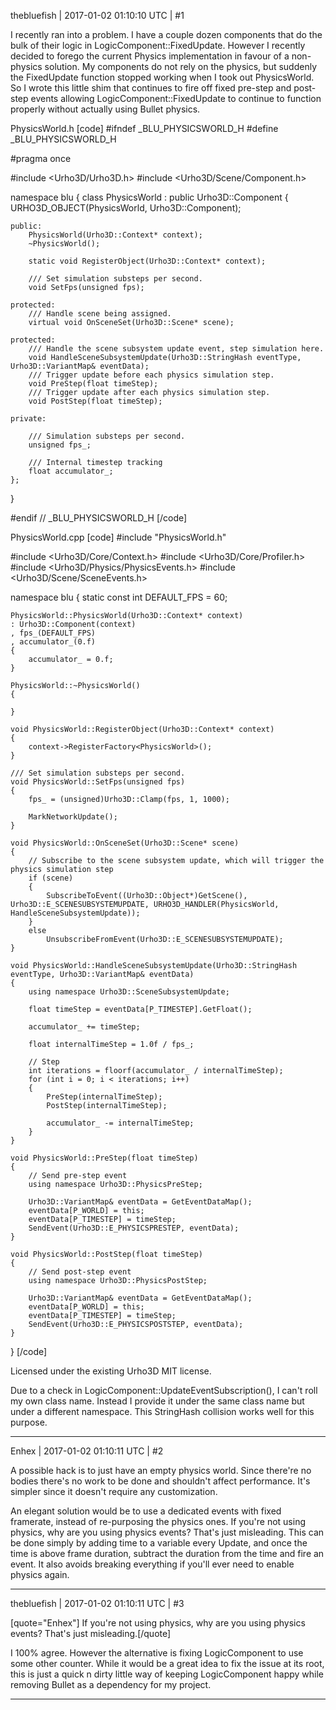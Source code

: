 thebluefish | 2017-01-02 01:10:10 UTC | #1

I recently ran into a problem. I have a couple dozen components that do the bulk of their logic in LogicComponent::FixedUpdate. However I recently decided to forego the current Physics implementation in favour of a non-physics solution. My components do not rely on the physics, but suddenly the FixedUpdate function stopped working when I took out PhysicsWorld. So I wrote this little shim that continues to fire off fixed pre-step and post-step events allowing LogicComponent::FixedUpdate to continue to function properly without actually using Bullet physics.

PhysicsWorld.h
[code]
#ifndef _BLU_PHYSICSWORLD_H
#define _BLU_PHYSICSWORLD_H

#pragma once

#include <Urho3D/Urho3D.h>
#include <Urho3D/Scene/Component.h>

namespace blu
{
    class PhysicsWorld : public Urho3D::Component
    {
        URHO3D_OBJECT(PhysicsWorld, Urho3D::Component);
        
    public:
        PhysicsWorld(Urho3D::Context* context);
        ~PhysicsWorld();

        static void RegisterObject(Urho3D::Context* context);
        
        /// Set simulation substeps per second.
        void SetFps(unsigned fps);
        
    protected:
        /// Handle scene being assigned.
        virtual void OnSceneSet(Urho3D::Scene* scene);

    protected:
        /// Handle the scene subsystem update event, step simulation here.
        void HandleSceneSubsystemUpdate(Urho3D::StringHash eventType, Urho3D::VariantMap& eventData);
        /// Trigger update before each physics simulation step.
        void PreStep(float timeStep);
        /// Trigger update after each physics simulation step.
        void PostStep(float timeStep);
        
    private:
    
        /// Simulation substeps per second.
        unsigned fps_;
        
        /// Internal timestep tracking
        float accumulator_;
    };
}

#endif // _BLU_PHYSICSWORLD_H
[/code]

PhysicsWorld.cpp
[code]
#include "PhysicsWorld.h"

#include <Urho3D/Core/Context.h>
#include <Urho3D/Core/Profiler.h>
#include <Urho3D/Physics/PhysicsEvents.h>
#include <Urho3D/Scene/SceneEvents.h>

namespace blu
{
    static const int DEFAULT_FPS = 60;
    
    PhysicsWorld::PhysicsWorld(Urho3D::Context* context)
    : Urho3D::Component(context)
    , fps_(DEFAULT_FPS)
    , accumulator_(0.f)
    {
        accumulator_ = 0.f;
    }
    
    PhysicsWorld::~PhysicsWorld()
    {
        
    }

    void PhysicsWorld::RegisterObject(Urho3D::Context* context)
    {
        context->RegisterFactory<PhysicsWorld>();
    }
    
    /// Set simulation substeps per second.
    void PhysicsWorld::SetFps(unsigned fps)
    {
        fps_ = (unsigned)Urho3D::Clamp(fps, 1, 1000);

        MarkNetworkUpdate();
    }
    
    void PhysicsWorld::OnSceneSet(Urho3D::Scene* scene)
    {
        // Subscribe to the scene subsystem update, which will trigger the physics simulation step
        if (scene)
        {
            SubscribeToEvent((Urho3D::Object*)GetScene(), Urho3D::E_SCENESUBSYSTEMUPDATE, URHO3D_HANDLER(PhysicsWorld, HandleSceneSubsystemUpdate));
        }
        else
            UnsubscribeFromEvent(Urho3D::E_SCENESUBSYSTEMUPDATE);
    }

    void PhysicsWorld::HandleSceneSubsystemUpdate(Urho3D::StringHash eventType, Urho3D::VariantMap& eventData)
    {
        using namespace Urho3D::SceneSubsystemUpdate;
        
        float timeStep = eventData[P_TIMESTEP].GetFloat();
        
        accumulator_ += timeStep;
        
        float internalTimeStep = 1.0f / fps_;

        // Step
        int iterations = floorf(accumulator_ / internalTimeStep);
        for (int i = 0; i < iterations; i++)
        {
            PreStep(internalTimeStep);
            PostStep(internalTimeStep);
            
            accumulator_ -= internalTimeStep;
        }
    }

    void PhysicsWorld::PreStep(float timeStep)
    {
        // Send pre-step event
        using namespace Urho3D::PhysicsPreStep;

        Urho3D::VariantMap& eventData = GetEventDataMap();
        eventData[P_WORLD] = this;
        eventData[P_TIMESTEP] = timeStep;
        SendEvent(Urho3D::E_PHYSICSPRESTEP, eventData);
    }

    void PhysicsWorld::PostStep(float timeStep)
    {
        // Send post-step event
        using namespace Urho3D::PhysicsPostStep;

        Urho3D::VariantMap& eventData = GetEventDataMap();
        eventData[P_WORLD] = this;
        eventData[P_TIMESTEP] = timeStep;
        SendEvent(Urho3D::E_PHYSICSPOSTSTEP, eventData);
    }
}
[/code]

Licensed under the existing Urho3D MIT license.

Due to a check in LogicComponent::UpdateEventSubscription(), I can't roll my own class name. Instead I provide it under the same class name but under a different namespace. This StringHash collision works well for this purpose.

-------------------------

Enhex | 2017-01-02 01:10:11 UTC | #2

A possible hack is to just have an empty physics world. Since there're no bodies there's no work to be done and shouldn't affect performance.
It's simpler since it doesn't require any customization.

An elegant solution would be to use a dedicated events with fixed framerate, instead of re-purposing the physics ones. If you're not using physics, why are you using physics events? That's just misleading.
This can be done simply by adding time to a variable every Update, and once the time is above frame duration, subtract the duration from the time and fire an event.
It also avoids breaking everything if you'll ever need to enable physics again.

-------------------------

thebluefish | 2017-01-02 01:10:11 UTC | #3

[quote="Enhex"] If you're not using physics, why are you using physics events? That's just misleading.[/quote]

I 100% agree. However the alternative is fixing LogicComponent to use some other counter. While it would be a great idea to fix the issue at its root, this is just a quick n dirty little way of keeping LogicComponent happy while removing Bullet as a dependency for my project.

-------------------------

